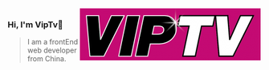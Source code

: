 <img align="right" src="public/VIPTV-LOGO-LONG-FINAL@1x-360x105.png" />

### Hi, I'm VipTv👋
>I am a frontEnd web developer from China.
